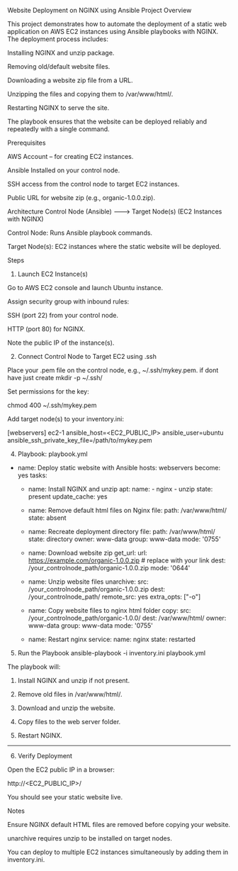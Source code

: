 Website Deployment on NGINX using Ansible
Project Overview

This project demonstrates how to automate the deployment of a static web application on AWS EC2 instances using Ansible playbooks with NGINX.
The deployment process includes:

Installing NGINX and unzip package.

Removing old/default website files.

Downloading a website zip file from a URL.

Unzipping the files and copying them to /var/www/html/.

Restarting NGINX to serve the site.

The playbook ensures that the website can be deployed reliably and repeatedly with a single command.


Prerequisites

AWS Account – for creating EC2 instances.

Ansible Installed on your control node.

SSH access from the control node to target EC2 instances.

Public URL for website zip (e.g., organic-1.0.0.zip).


Architecture
       Control Node (Ansible) ---> Target Node(s) (EC2 Instances with NGINX)


Control Node: Runs Ansible playbook commands.

Target Node(s): EC2 instances where the static website will be deployed.


Steps
1. Launch EC2 Instance(s)

Go to AWS EC2 console and launch Ubuntu instance.

Assign security group with inbound rules:

SSH (port 22) from your control node.

HTTP (port 80) for NGINX.

Note the public IP of the instance(s).


2. Connect Control Node to Target EC2 using .ssh

Place your .pem file on the control node, e.g., ~/.ssh/mykey.pem.   if dont have just create mkdir -p ~/.ssh/

Set permissions for the key:

chmod 400 ~/.ssh/mykey.pem      

Add target node(s) to your inventory.ini:

[webservers]
ec2-1 ansible_host=<EC2_PUBLIC_IP> ansible_user=ubuntu ansible_ssh_private_key_file=/path/to/mykey.pem


4. Playbook: playbook.yml
- name: Deploy static website with Ansible
  hosts: webservers
  become: yes
  tasks:

    - name: Install NGINX and unzip
      apt:
        name:
          - nginx
          - unzip
        state: present
        update_cache: yes

    - name: Remove default html files on Nginx
      file:
        path: /var/www/html/
        state: absent

    - name: Recreate deployment directory
      file:
        path: /var/www/html/
        state: directory
        owner: www-data
        group: www-data
        mode: '0755'

    - name: Download website zip
      get_url:
        url: https://example.com/organic-1.0.0.zip   # replace with your link
        dest: /your_controlnode_path/organic-1.0.0.zip
        mode: '0644'

    - name: Unzip website files
      unarchive:
        src: /your_controlnode_path/organic-1.0.0.zip
        dest: /your_controlnode_path/
        remote_src: yes
        extra_opts: ["-o"]

    - name: Copy website files to nginx html folder
      copy:
        src: /your_controlnode_path/organic-1.0.0/
        dest: /var/www/html/
        owner: www-data
        group: www-data
        mode: '0755'

    - name: Restart nginx
      service:
        name: nginx
        state: restarted


5. Run the Playbook
ansible-playbook -i inventory.ini playbook.yml


The playbook will:

1. Install NGINX and unzip if not present.

2. Remove old files in /var/www/html/.

3. Download and unzip the website.

4. Copy files to the web server folder.

5. Restart NGINX.
--------------------------------------------------

6. Verify Deployment

Open the EC2 public IP in a browser:

http://<EC2_PUBLIC_IP>/


You should see your static website live.


Notes

Ensure NGINX default HTML files are removed before copying your website.

unarchive requires unzip to be installed on target nodes.

You can deploy to multiple EC2 instances simultaneously by adding them in inventory.ini.